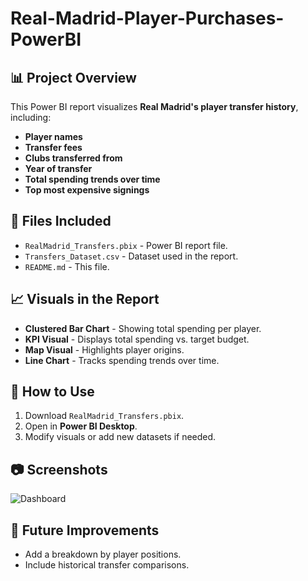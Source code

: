 # Real-Madrid-Player-Purchases-PowerBI


## 📊 Project Overview
This Power BI report visualizes **Real Madrid's player transfer history**, including:
- **Player names**
- **Transfer fees**
- **Clubs transferred from**
- **Year of transfer**
- **Total spending trends over time**
- **Top most expensive signings**

## 📂 Files Included
- `RealMadrid_Transfers.pbix` - Power BI report file.
- `Transfers_Dataset.csv` - Dataset used in the report.
- `README.md` - This file.

## 📈 Visuals in the Report
- **Clustered Bar Chart** - Showing total spending per player.
- **KPI Visual** - Displays total spending vs. target budget.
- **Map Visual** - Highlights player origins.
- **Line Chart** - Tracks spending trends over time.

## 🚀 How to Use
1. Download `RealMadrid_Transfers.pbix`.
2. Open in **Power BI Desktop**.
3. Modify visuals or add new datasets if needed.

## 📷 Screenshots
![Dashboard](https://github.com/YOUR-USERNAME/YOUR-REPOSITORY/blob/main/Powerbi%20Project%201%20screenshot.png)

## 📌 Future Improvements
- Add a breakdown by player positions.
- Include historical transfer comparisons.
